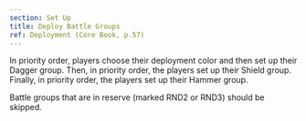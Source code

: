 ```yaml
---
section: Set Up
title: Deploy Battle Groups
ref: Deployment (Core Book, p.57)
---
```


In priority order, players choose their deployment color and then set up their Dagger group. Then, in priority order, the players set up their Shield group. Finally, in priority order, the players set up their Hammer group.

Battle groups that are in reserve (marked RND2 or RND3) should be skipped.
